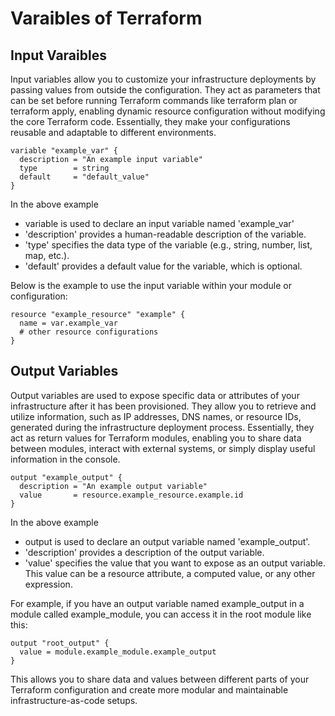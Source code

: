 # Varaibles of Terraform

## Input Varaibles 

Input variables allow you to customize your infrastructure deployments by passing values from outside the configuration. They act as parameters that can be set before running Terraform commands like terraform plan or terraform apply, enabling dynamic resource configuration without modifying the core Terraform code. Essentially, they make your configurations reusable and adaptable to different environments. 

~~~
variable "example_var" {
  description = "An example input variable"
  type        = string
  default     = "default_value"
}
~~~

In the above example

- variable is used to declare an input variable named 'example_var'
- 'description' provides a human-readable description of the variable.
- 'type' specifies the data type of the variable (e.g., string, number, list, map, etc.).
- 'default' provides a default value for the variable, which is optional.

Below is the example to use the input variable within your module or configuration:

~~~
resource "example_resource" "example" {
  name = var.example_var
  # other resource configurations
}
~~~

## Output Variables

Output variables are used to expose specific data or attributes of your infrastructure after it has been provisioned. They allow you to retrieve and utilize information, such as IP addresses, DNS names, or resource IDs, generated during the infrastructure deployment process. Essentially, they act as return values for Terraform modules, enabling you to share data between modules, interact with external systems, or simply display useful information in the console. 

~~~
output "example_output" {
  description = "An example output variable"
  value       = resource.example_resource.example.id
}
~~~

In the above example

- output is used to declare an output variable named 'example_output'.
- 'description' provides a description of the output variable.
- 'value' specifies the value that you want to expose as an output variable. This value can be a         resource attribute, a computed value, or any other expression.

For example, if you have an output variable named example_output in a module called example_module, you can access it in the root module like this:

~~~
output "root_output" {
  value = module.example_module.example_output
}
~~~

This allows you to share data and values between different parts of your Terraform configuration and create more modular and maintainable infrastructure-as-code setups.